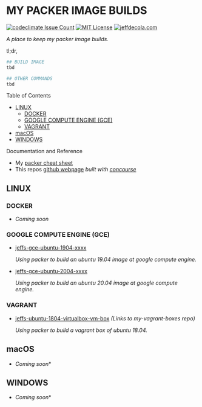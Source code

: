 # MY PACKER IMAGE BUILDS

[![codeclimate Issue Count](https://codeclimate.com/github/JeffDeCola/my-packer-image-builds/badges/issue_count.svg)](https://codeclimate.com/github/JeffDeCola/my-packer-image-builds/issues)
[![MIT License](http://img.shields.io/:license-mit-blue.svg)](http://jeffdecola.mit-license.org)
[![jeffdecola.com](https://img.shields.io/badge/website-jeffdecola.com-blue)](https://jeffdecola.com)

_A place to keep my packer image builds._

tl;dr,

```bash
## BUILD IMAGE
tbd

## OTHER COMMANDS
tbd
```

Table of Contents

* [LINUX](https://github.com/JeffDeCola/my-packer-image-builds#linux)
  * [DOCKER](https://github.com/JeffDeCola/my-packer-image-builds#docker)
  * [GOOGLE COMPUTE ENGINE (GCE)](https://github.com/JeffDeCola/my-packer-image-builds#google-compute-engine-gce)
  * [VAGRANT](https://github.com/JeffDeCola/my-packer-image-builds#vagrant)
* [macOS](https://github.com/JeffDeCola/my-packer-image-builds#macos)
* [WINDOWS](https://github.com/JeffDeCola/my-packer-image-builds#windows)

Documentation and Reference

* My
  [packer cheat sheet](https://github.com/JeffDeCola/my-cheat-sheets/tree/master/software/operations/orchestration/builds-deployment-containers/packer-cheat-sheet)
* This repos
  [github webpage](https://jeffdecola.github.io/my-packer-image-builds/)
  _built with
  [concourse](https://github.com/JeffDeCola/my-packer-image-builds/blob/master/ci-README.md)_

## LINUX

### DOCKER

* _Coming soon_

### GOOGLE COMPUTE ENGINE (GCE)

* [jeffs-gce-ubuntu-1904-xxxx](https://github.com/JeffDeCola/my-packer-image-builds/tree/master/google-compute-engine/jeffs-gce-ubuntu-1904)

  _Using packer to build an ubuntu 19.04 image at google compute engine._

* [jeffs-gce-ubuntu-2004-xxxx](https://github.com/JeffDeCola/my-packer-image-builds/tree/master/google-compute-engine/jeffs-gce-ubuntu-2004)

  _Using packer to build an ubuntu 20.04 image at google compute engine._

### VAGRANT

* [jeffs-ubuntu-1804-virtualbox-vm-box](https://github.com/JeffDeCola/my-vagrant-boxes/tree/master/create-vagrant-box-for-virtualbox-on-windows-using-packer/jeffs-ubuntu-1804-virtualbox-vm-box)
_(Links to my-vagrant-boxes repo)_

  _Using packer to build a vagrant box of ubuntu 18.04._

## macOS

* _Coming soon_*

## WINDOWS

* _Coming soon_*
